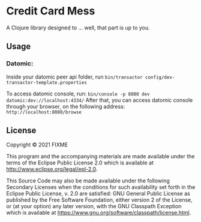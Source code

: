 # Credit Card Mess

A Clojure library designed to ... well, that part is up to you.

## Usage

### Datomic:
Inside your datomic peer api folder, run
`bin/transactor config/dev-transactor-template.properties`

To access datomic console, run:
`bin/console -p 8080 dev datomic:dev://localhost:4334/`
After that, you can access datomic console through your browser, on the following address:
`http://localhost:8080/browse`

## License

Copyright © 2021 FIXME

This program and the accompanying materials are made available under the
terms of the Eclipse Public License 2.0 which is available at
http://www.eclipse.org/legal/epl-2.0.

This Source Code may also be made available under the following Secondary
Licenses when the conditions for such availability set forth in the Eclipse
Public License, v. 2.0 are satisfied: GNU General Public License as published by
the Free Software Foundation, either version 2 of the License, or (at your
option) any later version, with the GNU Classpath Exception which is available
at https://www.gnu.org/software/classpath/license.html.
